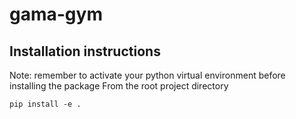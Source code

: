 # gama-gym
## Installation instructions
Note: remember to activate your python virtual environment before installing the package
From the root project directory
```
pip install -e .
```

